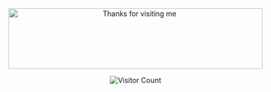 <!-- Footer -->

<div align="center">

<img height="120" alt="Thanks for visiting me" width="100%" src="https://raw.githubusercontent.com/Notitzserafim/Notitzserafim/source/text.svg" />
<br />

![Visitor Count](https://profile-counter.glitch.me/brunnerlivio/count.svg)
